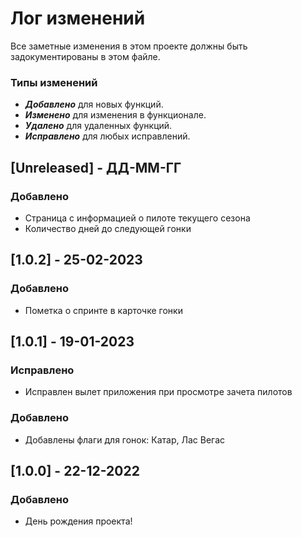 # Лог изменений

Все заметные изменения в этом проекте должны быть задокументированы в этом файле.

### Типы изменений

- **_Добавлено_** для новых функций.
- **_Изменено_** для изменения в функционале.
- **_Удалено_** для удаленных функций.
- **_Исправлено_** для любых исправлений.

## [Unreleased] - ДД-ММ-ГГ

### Добавлено

- Страница с информацией о пилоте текущего сезона
- Количество дней до следующей гонки

## [1.0.2] - 25-02-2023

### Добавлено

- Пометка о спринте в карточке гонки

## [1.0.1] - 19-01-2023

### Исправлено

- Исправлен вылет приложения при просмотре зачета пилотов

### Добавлено

- Добавлены флаги для гонок: Катар, Лас Вегас

## [1.0.0] - 22-12-2022

### Добавлено

- День рождения проекта!
